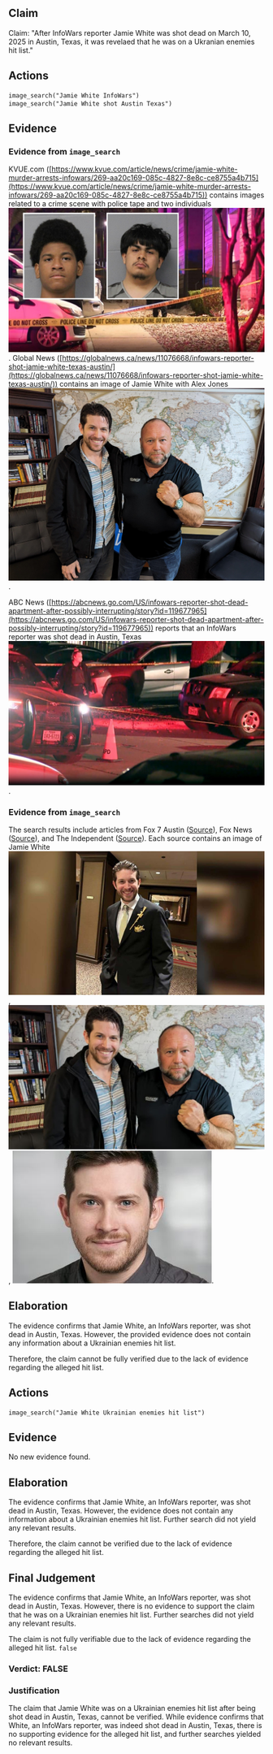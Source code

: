 ## Claim
Claim: "After InfoWars reporter Jamie White was shot dead on March 10, 2025 in Austin, Texas, it was revelaed that he was on a Ukranian enemies hit list."

## Actions
```
image_search("Jamie White InfoWars")
image_search("Jamie White shot Austin Texas")
```

## Evidence
### Evidence from `image_search`
KVUE.com ([https://www.kvue.com/article/news/crime/jamie-white-murder-arrests-infowars/269-aa20c169-085c-4827-8e8c-ce8755a4b715](https://www.kvue.com/article/news/crime/jamie-white-murder-arrests-infowars/269-aa20c169-085c-4827-8e8c-ce8755a4b715)) contains images related to a crime scene with police tape and two individuals ![image 7178](media/2025-08-29_23-25-1756509946-487941.jpg). Global News ([https://globalnews.ca/news/11076668/infowars-reporter-shot-jamie-white-texas-austin/](https://globalnews.ca/news/11076668/infowars-reporter-shot-jamie-white-texas-austin/)) contains an image of Jamie White with Alex Jones ![image 7179](media/2025-08-29_23-25-1756509947-264000.jpg).

ABC News ([https://abcnews.go.com/US/infowars-reporter-shot-dead-apartment-after-possibly-interrupting/story?id=119677965](https://abcnews.go.com/US/infowars-reporter-shot-dead-apartment-after-possibly-interrupting/story?id=119677965)) reports that an InfoWars reporter was shot dead in Austin, Texas ![image 7183](media/2025-08-29_23-25-1756509948-507116.jpg).


### Evidence from `image_search`
The search results include articles from Fox 7 Austin ([Source](https://www.fox7austin.com/news/infowars-writer-killed-south-austin-homicide-douglas-street)), Fox News ([Source](https://www.foxnews.com/us/police-release-more-details-murder-infowars-reporter-jamie-white-search-suspects-continues)), and The Independent ([Source](https://www.independent.co.uk/news/world/americas/crime/jamie-white-infowars-murder-alex-jones-b2712630.html)). Each source contains an image of Jamie White ![image 7187](media/2025-08-29_23-26-1756509960-392523.jpg), ![image 7188](media/2025-08-29_23-26-1756509960-734938.jpg), ![image 7189](media/2025-08-29_23-26-1756509960-928572.jpg).


## Elaboration
The evidence confirms that Jamie White, an InfoWars reporter, was shot dead in Austin, Texas. However, the provided evidence does not contain any information about a Ukrainian enemies hit list.

Therefore, the claim cannot be fully verified due to the lack of evidence regarding the alleged hit list.


## Actions
```
image_search("Jamie White Ukrainian enemies hit list")
```

## Evidence
No new evidence found.

## Elaboration
The evidence confirms that Jamie White, an InfoWars reporter, was shot dead in Austin, Texas. However, the evidence does not contain any information about a Ukrainian enemies hit list. Further search did not yield any relevant results.

Therefore, the claim cannot be verified due to the lack of evidence regarding the alleged hit list.


## Final Judgement
The evidence confirms that Jamie White, an InfoWars reporter, was shot dead in Austin, Texas. However, there is no evidence to support the claim that he was on a Ukrainian enemies hit list. Further searches did not yield any relevant results.

The claim is not fully verifiable due to the lack of evidence regarding the alleged hit list. `false`

### Verdict: FALSE

### Justification
The claim that Jamie White was on a Ukrainian enemies hit list after being shot dead in Austin, Texas, cannot be verified. While evidence confirms that White, an InfoWars reporter, was indeed shot dead in Austin, Texas, there is no supporting evidence for the alleged hit list, and further searches yielded no relevant results.
